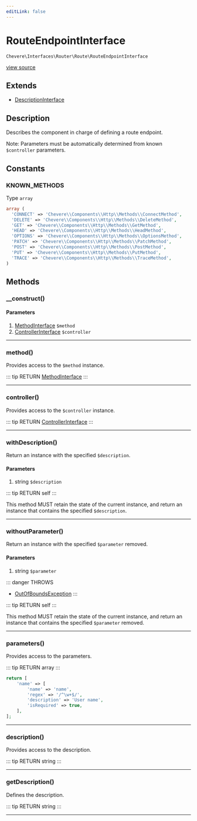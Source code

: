 ```yaml
---
editLink: false
---
```


# RouteEndpointInterface

`Chevere\Interfaces\Router\Route\RouteEndpointInterface`

[view source](https://github.com/chevere/chevere/blob/master/src/Chevere/Interfaces/Router/Route/RouteEndpointInterface.php)

## Extends

- [DescriptionInterface](../../Description/DescriptionInterface.md)

## Description

Describes the component in charge of defining a route endpoint.

Note: Parameters must be automatically determined from known `$controller` parameters.

## Constants

### KNOWN_METHODS

Type `array`

```php
array (
  'CONNECT' => 'Chevere\\Components\\Http\\Methods\\ConnectMethod',
  'DELETE' => 'Chevere\\Components\\Http\\Methods\\DeleteMethod',
  'GET' => 'Chevere\\Components\\Http\\Methods\\GetMethod',
  'HEAD' => 'Chevere\\Components\\Http\\Methods\\HeadMethod',
  'OPTIONS' => 'Chevere\\Components\\Http\\Methods\\OptionsMethod',
  'PATCH' => 'Chevere\\Components\\Http\\Methods\\PatchMethod',
  'POST' => 'Chevere\\Components\\Http\\Methods\\PostMethod',
  'PUT' => 'Chevere\\Components\\Http\\Methods\\PutMethod',
  'TRACE' => 'Chevere\\Components\\Http\\Methods\\TraceMethod',
)
```

## Methods

### __construct()

#### Parameters

1. [MethodInterface](../../Http/MethodInterface.md) `$method`
2. [ControllerInterface](../../Action/ControllerInterface.md) `$controller`

---

### method()

Provides access to the `$method` instance.

::: tip RETURN
[MethodInterface](../../Http/MethodInterface.md)
:::

---

### controller()

Provides access to the `$controller` instance.

::: tip RETURN
[ControllerInterface](../../Action/ControllerInterface.md)
:::

---

### withDescription()

Return an instance with the specified `$description`.

#### Parameters

1. string `$description`

::: tip RETURN
self
:::

This method MUST retain the state of the current instance, and return
an instance that contains the specified `$description`.

---

### withoutParameter()

Return an instance with the specified `$parameter` removed.

#### Parameters

1. string `$parameter`

::: danger THROWS
- [OutOfBoundsException](../../../Exceptions/Core/OutOfBoundsException.md) 
:::

::: tip RETURN
self
:::

This method MUST retain the state of the current instance, and return
an instance that contains the specified `$parameter` removed.

---

### parameters()

Provides access to the parameters.

::: tip RETURN
array
:::

```php
return [
    'name' => [
        'name' => 'name',
        'regex' => '/^\w+$/',
        'description' => 'User name',
        'isRequired' => true,
    ],
];
```

---

### description()

Provides access to the description.

::: tip RETURN
string
:::

---

### getDescription()

Defines the description.

::: tip RETURN
string
:::

---
